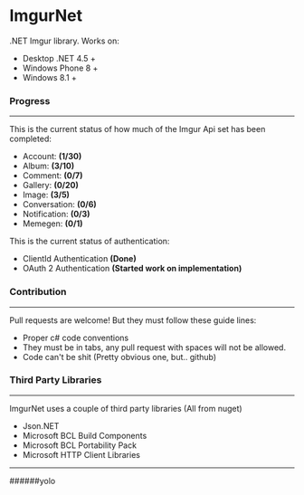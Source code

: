 ImgurNet
======

.NET Imgur library. Works on:

* Desktop .NET 4.5 +
* Windows Phone 8 +
* Windows 8.1 +

### Progress
***

This is the current status of how much of the Imgur Api set has been completed:

* Account:      __(1/30)__
* Album:        __(3/10)__
* Comment:      __(0/7)__
* Gallery:      __(0/20)__
* Image:        __(3/5)__
* Conversation: __(0/6)__
* Notification: __(0/3)__
* Memegen:      __(0/1)__


This is the current status of authentication:

* ClientId Authentication __(Done)__
* OAuth 2 Authentication __(Started work on implementation)__


### Contribution
***

Pull requests are welcome! But they must follow these guide lines:

* Proper c# code conventions
* They must be in tabs, any pull request with spaces will not be allowed.
* Code can't be shit (Pretty obvious one, but.. github)


### Third Party Libraries
***

ImgurNet uses a couple of third party libraries (All from nuget)

* Json.NET
* Microsoft BCL Build Components
* Microsoft BCL Portability Pack
* Microsoft HTTP Client Libraries


***
######yolo
